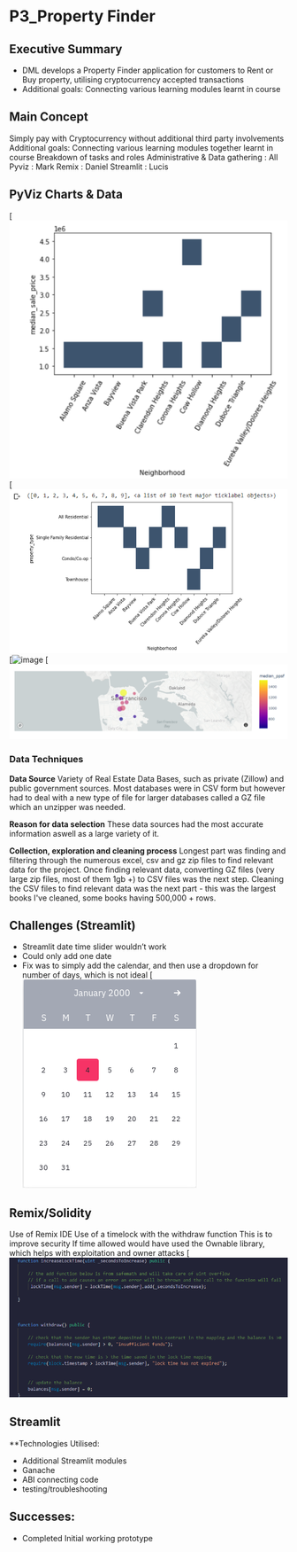 # P3_Property Finder

## Executive Summary
- DML develops a Property Finder application for customers to Rent or Buy property, utilising cryptocurrency accepted transactions
- Additional goals: Connecting various learning modules learnt in course

## Main Concept
Simply pay with Cryptocurrency without additional third party involvements
Additional goals: Connecting various learning modules together learnt in course
Breakdown of tasks and roles
Administrative & Data gathering : All
Pyviz : Mark
Remix : Daniel
Streamlit : Lucis

## PyViz Charts & Data

[![image](https://raw.githubusercontent.com/Lucis-1/P3_Tokenize/main/3.%20Pyviz/Median%20Sales%20Data.png)
[![image](https://raw.githubusercontent.com/Lucis-1/P3_Tokenize/main/3.%20Pyviz/PyViz%20Plot.png)
[![image](https://raw.githubusercontent.com/aliquid-novi/HW-Projects/master/Scatter%20Median%20ppsf.png)
[![image](https://raw.githubusercontent.com/Lucis-1/P3_Tokenize/main/3.%20Pyviz/Map.png)

### Data Techniques 

**Data Source**
Variety of Real Estate Data Bases, such as private (Zillow) and public government sources. Most databases were in CSV form but however had to deal with a new type of file for larger databases called a GZ file which an unzipper was needed.

**Reason for data selection**
These data sources had the most accurate information aswell as a large variety of it.

**Collection, exploration and cleaning process**
Longest part was finding and filtering through the numerous excel, csv and gz zip files to find relevant data for the project. Once finding relevant data, converting GZ files (very large zip files, most of them 1gb +) to CSV files was the next step.
Cleaning the CSV files to find relevant data was the next part - this was the largest books I've cleaned, some books having 500,000 + rows.

## Challenges (Streamlit)
- Streamlit date time slider wouldn’t work
- Could only add one date
- Fix was to simply add the calendar, and then use
a dropdown for number of days, which is not ideal
[![image](https://github.com/Lucis-1/P3_Tokenize/blob/main/5.%20Presentation/Images/Picture1.png)

## Remix/Solidity
Use of Remix IDE
Use of a timelock with the withdraw function
This is to improve security
If time allowed would have used the 
Ownable library, which helps with exploitation
and owner attacks
[![image](https://github.com/Lucis-1/P3_Tokenize/blob/main/5.%20Presentation/Images/timelock.png)

## Streamlit
**Technologies Utilised:
- Additional Streamlit modules
- Ganache
- ABI connecting code
- testing/troubleshooting

## Successes:
- Completed Initial working prototype

